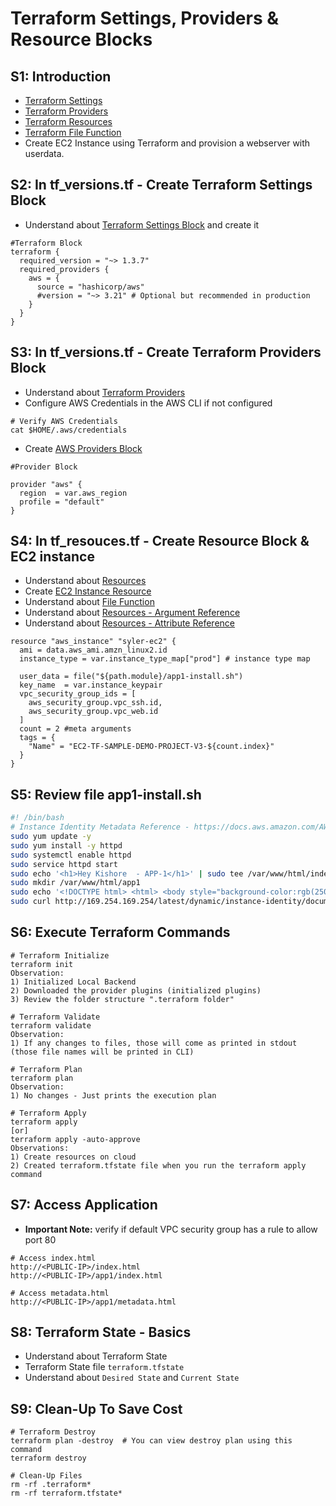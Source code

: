 # Terraform Settings, Providers & Resource Blocks
## S1: Introduction
- [Terraform Settings](https://www.terraform.io/docs/language/settings/index.html)
- [Terraform Providers](https://www.terraform.io/docs/providers/index.html)
- [Terraform Resources](https://www.terraform.io/docs/language/resources/index.html)
- [Terraform File Function](https://www.terraform.io/docs/language/functions/file.html)
- Create EC2 Instance using Terraform and provision a webserver with userdata. 

## S2: In tf_versions.tf - Create Terraform Settings Block
- Understand about [Terraform Settings Block](https://www.terraform.io/docs/language/settings/index.html) and create it
```t
#Terraform Block
terraform {
  required_version = "~> 1.3.7"
  required_providers {
    aws = {
      source = "hashicorp/aws"
      #version = "~> 3.21" # Optional but recommended in production
    }
  }
}
```

## S3: In tf_versions.tf - Create Terraform Providers Block 
- Understand about [Terraform Providers](https://www.terraform.io/docs/providers/index.html)
- Configure AWS Credentials in the AWS CLI if not configured
```t
# Verify AWS Credentials
cat $HOME/.aws/credentials
```
- Create [AWS Providers Block](https://registry.terraform.io/providers/hashicorp/aws/latest/docs#authentication)
```t
#Provider Block

provider "aws" {
  region  = var.aws_region
  profile = "default"
}
```

## S4: In tf_resouces.tf -  Create Resource Block & EC2 instance
- Understand about [Resources](https://www.terraform.io/docs/language/resources/index.html)
- Create [EC2 Instance Resource](https://registry.terraform.io/providers/hashicorp/aws/latest/docs/resources/instance)
- Understand about [File Function](https://www.terraform.io/docs/language/functions/file.html)
- Understand about [Resources - Argument Reference](https://registry.terraform.io/providers/hashicorp/aws/latest/docs/resources/instance#argument-reference)
- Understand about [Resources - Attribute Reference](https://registry.terraform.io/providers/hashicorp/aws/latest/docs/resources/instance#attributes-reference)

```t
resource "aws_instance" "syler-ec2" {
  ami = data.aws_ami.amzn_linux2.id
  instance_type = var.instance_type_map["prod"] # instance type map

  user_data = file("${path.module}/app1-install.sh")
  key_name  = var.instance_keypair
  vpc_security_group_ids = [
    aws_security_group.vpc_ssh.id,
    aws_security_group.vpc_web.id
  ]
  count = 2 #meta arguments
  tags = {
    "Name" = "EC2-TF-SAMPLE-DEMO-PROJECT-V3-${count.index}"
  }
}
```


## S5: Review file app1-install.sh
```sh
#! /bin/bash
# Instance Identity Metadata Reference - https://docs.aws.amazon.com/AWSEC2/latest/UserGuide/instance-identity-documents.html
sudo yum update -y
sudo yum install -y httpd
sudo systemctl enable httpd
sudo service httpd start  
sudo echo '<h1>Hey Kishore  - APP-1</h1>' | sudo tee /var/www/html/index.html
sudo mkdir /var/www/html/app1
sudo echo '<!DOCTYPE html> <html> <body style="background-color:rgb(250, 210, 210);"> <h1>Hey Kishore - APP-1</h1> <p>Terraform Sample Project</p> <p>Application Version: V1</p> </body></html>' | sudo tee /var/www/html/app1/index.html
sudo curl http://169.254.169.254/latest/dynamic/instance-identity/document -o /var/www/html/app1/metadata.html
```

## S6: Execute Terraform Commands
```t
# Terraform Initialize
terraform init
Observation:
1) Initialized Local Backend
2) Downloaded the provider plugins (initialized plugins)
3) Review the folder structure ".terraform folder"

# Terraform Validate
terraform validate
Observation:
1) If any changes to files, those will come as printed in stdout (those file names will be printed in CLI)

# Terraform Plan
terraform plan
Observation:
1) No changes - Just prints the execution plan

# Terraform Apply
terraform apply 
[or]
terraform apply -auto-approve
Observations:
1) Create resources on cloud
2) Created terraform.tfstate file when you run the terraform apply command
```

## S7: Access Application
- **Important Note:** verify if default VPC security group has a rule to allow port 80
```t
# Access index.html
http://<PUBLIC-IP>/index.html
http://<PUBLIC-IP>/app1/index.html

# Access metadata.html
http://<PUBLIC-IP>/app1/metadata.html
```

## S8: Terraform State - Basics
- Understand about Terraform State
- Terraform State file `terraform.tfstate`
- Understand about `Desired State` and `Current State`


## S9: Clean-Up To Save Cost
```t
# Terraform Destroy
terraform plan -destroy  # You can view destroy plan using this command
terraform destroy

# Clean-Up Files
rm -rf .terraform*
rm -rf terraform.tfstate*
```